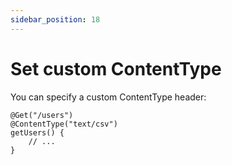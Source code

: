 ```yaml
---
sidebar_position: 18
---
```


# Set custom ContentType

You can specify a custom ContentType header:

```
@Get("/users")
@ContentType("text/csv")
getUsers() {
    // ...
}
```
